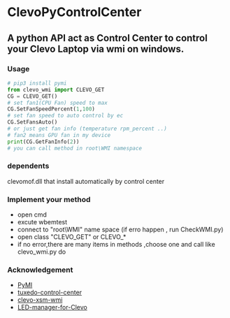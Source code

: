 # ClevoPyControlCenter
## A python API act as Control Center to control your Clevo Laptop via wmi on windows.
### Usage
```python
# pip3 install pymi
from clevo_wmi import CLEVO_GET
CG = CLEVO_GET()
# set fan1(CPU Fan) speed to max
CG.SetFanSpeedPercent(1,100)
# set fan speed to auto control by ec
CG.SetFansAuto()
# or just get fan info (temperature rpm_percent ..)
# fan2 means GPU fan in my device
print(CG.GetFanInfo(2))
# you can call method in root\WMI namespace
```
### dependents
clevomof.dll that install automatically by control center

### Implement your method
* open cmd
* excute wbemtest
* connect to "root\WMI" name space (if erro happen , run CheckWMI.py)
* open class "CLEVO_GET" or CLEVO_*
* if no error,there are many items in methods ,choose one and call like clevo_wmi.py do

### Acknowledgement


* [PyMI](https://github.com/cloudbase/PyMI)
* [tuxedo-control-center](https://github.com/tuxedocomputers/tuxedo-control-center)
* [clevo-xsm-wmi](https://github.com/rafaelgieschke/clevo-xsm-wmi)
* [LED-manager-for-Clevo](https://github.com/rzrwolf/LED-manager-for-Clevo.git)